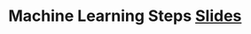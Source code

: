 # Machine Learning Steps [Slides](https://github.com/Make-School-Courses/DS-2.1-Machine-Learning/blob/master/Notebooks/ML%20Models%20Diagram.pptx)
